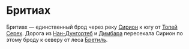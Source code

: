 # Бритиах

Бритиах — единственный брод через реку [Сирион](Сирион.md) к югу от
[Топей Серех](Топи%20Серех.md). Дорога из [Нан-Дунгортеб](Нан-Дургонтеб.md) и
[Димбара](Димбар.md) пересекала Сирион по этому броду к северу от леса
[Бретиль](Бретиль.md).
